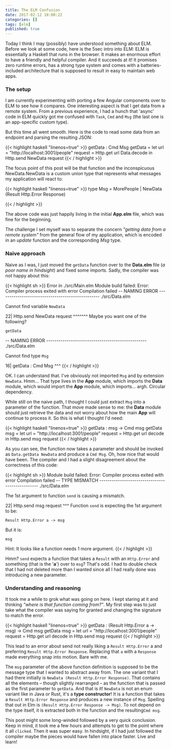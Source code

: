 ```yaml
---
title: The ELM Confusion
date: 2017-02-12 18:00:22
categories: []
tags: [elm]
published: true
---
```


Today I think I may (possibly) have understood something about ELM. Before we look at some code, here is the 5sec intro into ELM: ELM is essentially a Haskell that runs in the browser. It makes an enormous effort to have a friendly and helpful compiler. And it succeeds at it! It promises zero runtime errors, has a strong type system and comes with a batteries-included architecture that is supposed to result in easy to maintain web apps.

### The setup

I am currently experimenting with porting a few Angular components over to ELM to see how it compares. One interesting aspect is that I get data from a remote system. From a previous experience, I had a hunch that 'async' code in ELM quickly got me confused with `Task`, `Cmd` and `Msg` (the last one is an app-specific custom type).

But this time all went smooth. Here is the code to read some data from an endpoint and parsing the resulting JSON:

{{< highlight haskell "linenos=true" >}}
getData : Cmd Msg
getData =
  let
      url = "http://localhost:3001/people"
      request = Http.get url Data.decode
  in
      Http.send NewData request
{{< / highlight >}}

The focus point of this post will be that function and the inconspicuous NewData.NewData is a custom union type that represents what messages my application will react to:

{{< highlight haskell "linenos=true" >}}
type Msg
  = MorePeople
  | NewData (Result Http.Error Response)

{{< / highlight >}}

The above code was just happily living in the initial **App.elm** file, which was fine for the beginning.

The challenge I set myself was to separate the concern _"getting data from a remote system"_ from the general flow of my application, which is encoded in an _update_ function and the corresponding _Msg_ type.

### Naive approach

Naive as I was, I just moved the `getData` function over to the **Data.elm** file (_a poor name in hindsight_) and fixed some imports. Sadly, the compiler was not happy about this:

{{< highlight sh >}}
Error in ./src/Main.elm
Module build failed: Error: Compiler process exited with error Compilation failed
-- NAMING ERROR ------------------------------------------------- ./src/Data.elm

Cannot find variable `NewData`

22|       Http.send NewData request
                    ^^^^^^^
Maybe you want one of the following?

    getData

-- NAMING ERROR ------------------------------------------------- ./src/Data.elm

Cannot find type `Msg`

16| getData : Cmd Msg
                  ^^^
{{< / highlight >}}

OK. I can understand that. I've obviously not imported `Msg` and by extension `NewData`. Hmm... That type lives in the **App** module, which imports the **Data** module, which would import the **App** module, which imports… argh. Circular dependency.

While still on the naive path, I thought I could just extract `Msg` into a parameter of the function. That move made sense to me:  the **Data** module should just retrieve the data and not worry about how the main **App** will continue to process it. So this is what I thought I'd need:

{{< highlight haskell "linenos=true" >}}
getData : msg -> Cmd msg
getData msg =
  let
      url = "http://localhost:3001/people"
      request = Http.get url decode
  in
      Http.send msg request
{{< / highlight >}}

As you can see, the function now takes a parameter and should be invoked as `Data.getData NewData` and produce a `Cmd Msg`. Oh, how nice that would have been. The compiler and I had a slight disagreement about the correctness of this code:

{{< highlight sh >}}
Module build failed: Error: Compiler process exited with error Compilation failed
-- TYPE MISMATCH ------------------------------------------------ ./src/Data.elm

The 1st argument to function `send` is causing a mismatch.

22|       Http.send msg request
                    ^^^
Function `send` is expecting the 1st argument to be:

    Result Http.Error a -> msg

But it is:

    msg

Hint: It looks like a function needs 1 more argument.
{{< / highlight >}}

Hmm? `send` expects a function that takes a `Result` with an `Http.Error` and something (that is the '**a**') over to `msg`?  That's odd. I had to double check that I had not deleted more than I wanted since all I had really done was introducing a new parameter.

### Understanding and reasoning

It took me a while to grok what was going on here. I kept staring at it and thinking _"where is that function coming from?"_. My first step was to just take what the compiler was saying for granted and changing the signature to match the error.

{{< highlight haskell "linenos=true" >}}
getData : (Result Http.Error a -> msg) -> Cmd msg
getData msg =
  let
      url = "http://localhost:3001/people"
      request = Http.get url decode
  in
      Http.send msg request
{{< / highlight >}}

This lead to an error about send not really liking a `Result Http.Error` a and preferring `Result Http.Error Response`. Replacing that `a` with a `Response` made everything snap into motion. Bare with me.

The `msg` parameter of the above function definition is supposed to be the message type that I wanted to abstract away from. The one variant that I had there initially is `NewData (Result Http.Error Response)`. That contains all the elements – though slightly rearranged – as the function that is passed as the first parameter to `getData`. And that is it! `NewData` is not an enum variant like in Java or Rust, it's a **type constructor**! It is a function that takes a `Result Http.Error Response` and produces a new instance of `Msg`. Spelling that out in Elm is `(Result Http.Error Response -> Msg)`. To not depend on the type itself, it is extracted both in the function and the resulting`Cmd msg`.

This post might some long-winded followed by a very quick conclusion. Keep in mind, it took me a few hours and attempts to get to the point where it all `clicked`. Then it was super easy. In hindsight, if I had just followed the compiler maybe the pieces would have fallen into place faster. Live and learn!
